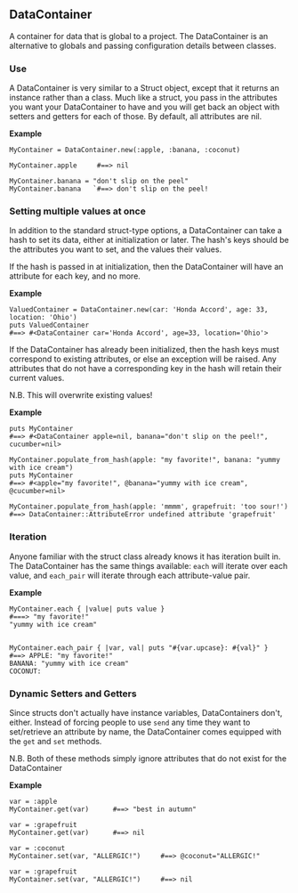 DataContainer
----------
A container for data that is global to a project.  The DataContainer is an alternative to globals and passing configuration details between classes.

### Use

A DataContainer is very similar to a Struct object, except that it returns an instance rather than a class.  Much like a struct, you pass in the attributes you want your DataContainer to have and you will get back an object with setters and getters for each of those.  By default, all attributes are nil.

**Example**
```
MyContainer = DataContainer.new(:apple, :banana, :coconut)

MyContainer.apple     #==> nil

MyContainer.banana = "don't slip on the peel"
MyContainer.banana   `#==> don't slip on the peel!
```

### Setting multiple values at once

In addition to the standard struct-type options, a DataContainer can take a hash to set its data, either at initialization or later.  The hash's keys should be the attributes you want to set, and the values their values.

If the hash is passed in at initialization, then the DataContainer will have an attribute for each key, and no more.

**Example**
```
ValuedContainer = DataContainer.new(car: 'Honda Accord', age: 33, location: 'Ohio')
puts ValuedContainer
#==> #<DataContainer car='Honda Accord', age=33, location='Ohio'>
```

If the DataContainer has already been initialized, then the hash keys must correspond to existing attributes, or else an exception will be raised.  Any attributes that do not have a corresponding key in the hash will retain their current values.

N.B. This will overwrite existing values!

**Example**
```
puts MyContainer
#==> #<DataContainer apple=nil, banana="don't slip on the peel!", cucumber=nil>

MyContainer.populate_from_hash(apple: "my favorite!", banana: "yummy with ice cream")
puts MyContainer
#==> #<apple="my favorite!", @banana="yummy with ice cream", @cucumber=nil>

MyContainer.populate_from_hash(apple: 'mmmm', grapefruit: 'too sour!')
#==> DataContainer::AttributeError undefined attribute 'grapefruit'
```

### Iteration

Anyone familiar with the struct class already knows it has iteration built in.  The DataContainer has the same things available: `each` will iterate over each value, and `each_pair` will iterate through each attribute-value pair.

**Example**
```
MyContainer.each { |value| puts value }
#===> "my favorite!"
"yummy with ice cream"


MyContainer.each_pair { |var, val| puts "#{var.upcase}: #{val}" }
#==> APPLE: "my favorite!"
BANANA: "yummy with ice cream"
COCONUT:
```

### Dynamic Setters and Getters

Since structs don't actually have instance variables, DataContainers don't, either. Instead of forcing people to use `send` any time they want to set/retrieve an attribute by name, the DataContainer comes equipped with the `get` and `set` methods.

N.B. Both of these methods simply ignore attributes that do not exist for the DataContainer

**Example**
```
var = :apple
MyContainer.get(var)      #==> "best in autumn"

var = :grapefruit
MyContainer.get(var)      #==> nil

var = :coconut
MyContainer.set(var, "ALLERGIC!")     #==> @coconut="ALLERGIC!"

var = :grapefruit
MyContainer.set(var, "ALLERGIC!")     #==> nil
```
